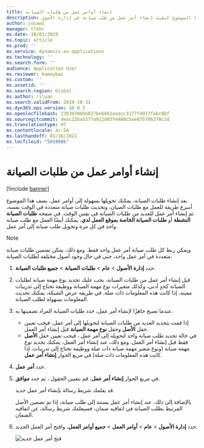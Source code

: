 ```yaml
---
title: إنشاء أوامر عمل من طلبات الصيانة
description: يشرح هذا الموضوع كيفية إنشاء أمر عمل من طلب صيانة في إدارة الأصول.
author: josaw1
manager: tfehr
ms.date: 10/01/2019
ms.topic: article
ms.prod: ''
ms.service: dynamics-ax-applications
ms.technology: ''
ms.search.form: ''
audience: Application User
ms.reviewer: kamaybac
ms.custom: ''
ms.assetid: ''
ms.search.region: Global
ms.author: riluan
ms.search.validFrom: 2019-10-31
ms.dyn365.ops.version: 10.0.5
ms.openlocfilehash: 23039306bb827beb861eaacc3177f4917fabc8bf
ms.sourcegitcommit: deac22ba5377a912d93fe408c5ae875706378c2d
ms.translationtype: HT
ms.contentlocale: ar-SA
ms.lasthandoff: 01/16/2021
ms.locfileid: "5018086"
---
```

# <a name="create-work-orders-from-maintenance-requests"></a>إنشاء أوامر عمل من طلبات الصيانة

[!include [banner](../../includes/banner.md)]

 


بعد إنشاء طلبات الصيانة، يمكنك تحويلها بسهولة إلى أوامر عمل. يصف هذا الموضوع أسرع طريقة للعمل مع طلبات الصيان، وتحديث طلبات صيانة متعددة في الوقت نفسه، ثم إنشاء أمر عمل للعديد من طلبات الصيانة في نفس الوقت. في صفحة **طلبات الصيانة النشطة** أو **طلبات الصيانة الخاصة بموقع العمل لدي**، يمكنك أيضًا العمل مع طلب صيانة واحد في كل مرة وتحويل طلب صيانة إلى أمر عمل.

> [!NOTE]
> ويمكن ربط كل طلب صيانة أمر عمل واحد فقط. ومع ذلك، يمكن تضمين طلبات صيانة متعددة في أمر عمل واحد، حتى في حال وجود أصول مختلفة لطلبات الصيانة.

1. حدد **إدارة الأصول** \> **عام** \> **طلبات الصيانة** \> **جميع طلبات الصيانة**.
2. قبل إنشاء أمر عمل من طلبات الصيانة، يجب عليك تحديد نوع مهمة صيانة لطلبات الصيانة كحدٍ أدنى، وكذلك متغيرات نوع مهمة الصيانة ووظيفة تحتاج إلى تدريبات معينة، إذا كانت هذه المعلومات ذات صلة. في طريقه عرض الشبكة، يمكنك تحديث المعلومات بسهولة لطلب الصيانة.
3. عندما تصبح جاهزًا لإنشاء أمر عمل، حدد طلبات الصيانة المراد تضمينها به.

    - إذا قمت بتحديد العديد من طلبات الصيانة لتحويلها إلى أمر عمل، فيجب تعيين حقل **الأصل** وحقل **نوع مهمة الصيانة** قبل إنشاء أمر العمل.
    - في حالة تحديد طلب صيانة واحد لتحويله إلى أمر عمل ، فيجب تعيين حقل **الأصل** فقط قبل إنشاء أمر العمل. ومع ذلك، عند إنشاء أمر العمل، يمكنك تحديد نوع مهمة صيانة (ونوع متغير مهمة صيانة ذات صلة ووظيفة تحتاج إلى تدريبات، إذا كانت هذه المعلومات ذات صلة) في مربع الحوار **إنشاء أمر عمل**.

4. حدد **أمر عمل**.
5. في مربع الحوار **إنشاء أمر عمل**، قم بتعيين الحقول ، ثم حدد **موافق**.

    قد يعلمك شريط رسالة بإنشاء أمر عمل جديد.

    بالإضافة إلى ذلك، عند إنشاء أمر عمل يستند إلى طلب صيانة، إذا تم تضمين الأصل المرتبط بطلب الصيانة في اتفاقيه ضمان، فسيعلمك شريط رسالة، عن اتفاقيه الضمان.

6. حدد **إدارة الأصول** \> **عام** \> **أوامر العمل** \> **جميع أوامر العمل**، وافتح أمر العمل الجديد.

    ![فتح أمر عمل جديد](media/05-manage-maintenance-requests.png)

